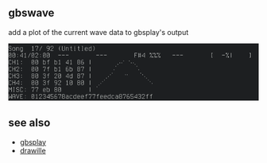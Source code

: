 gbswave
---

add a plot of the current wave data to gbsplay's output

![Preview](preview.png)


## see also

- [gbsplay](https://github.com/mmitch/gbsplay)
- [drawille](https://github.com/asciimoo/drawille)
